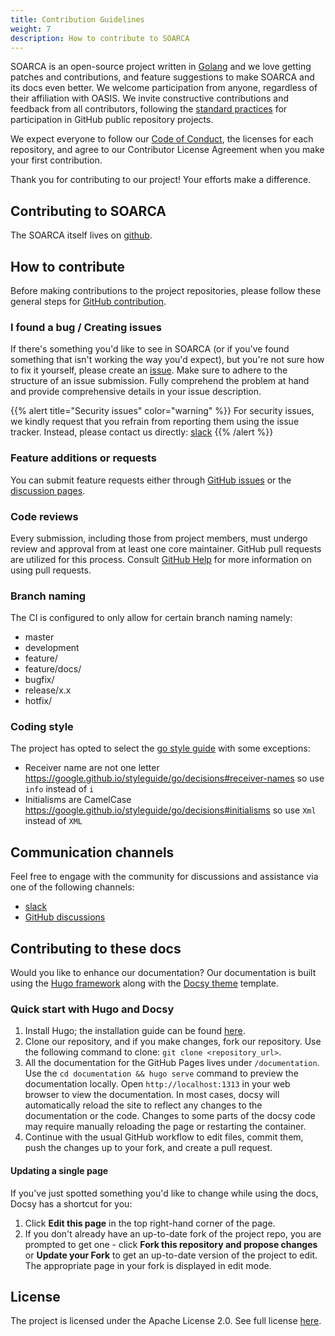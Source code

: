 ```yaml
---
title: Contribution Guidelines
weight: 7
description: How to contribute to SOARCA
---
```


SOARCA is an open-source project written in [Golang](https://go.dev/) and we love getting patches and contributions, and feature suggestions to make SOARCA and its docs even better. We welcome participation from anyone, regardless of their affiliation with OASIS. We invite constructive contributions and feedback from all contributors, following the [standard practices](https://docs.github.com/en/get-started/exploring-projects-on-github/contributing-to-a-project) for participation in GitHub public repository projects.

We expect everyone to follow our [Code of Conduct](/docs/contribution-guidelines/code_of_conduct/), the licenses for each repository, and agree to our Contributor License Agreement when you make your first contribution.

Thank you for contributing to our project! Your efforts make a difference.

## Contributing to SOARCA

The SOARCA itself lives on [github](https://github.com/COSSAS/SOARCA).

## How to contribute

Before making contributions to the project repositories, please follow these general steps for [GitHub contribution](https://docs.github.com/en/get-started/exploring-projects-on-github/contributing-to-a-project). 

### I found a bug / Creating issues

If there's something you'd like to see in SOARCA (or if you've found something that isn't working the way you'd expect), but you're not sure how to fix it yourself, please create an [issue](https://github.com/COSSAS/SOARCA/issues/new/choose). Make sure to adhere to the structure of an issue submission. Fully comprehend the problem at hand and provide comprehensive details in your issue description.


{{% alert title="Security issues" color="warning" %}}
For security issues, we kindly request that you refrain from reporting them using the issue tracker. Instead, please contact us directly: [slack](https://join.slack.com/t/cossas/shared_invite/zt-2i4zxg0oh-dhhL4zTSX5olysngrPxDkg)
{{% /alert %}}


### Feature additions or requests

You can submit feature requests either through [GitHub issues](https://github.com/COSSAS/SOARCA/issues) or the [discussion pages](https://github.com/COSSAS/SOARCA/discussions).

### Code reviews

Every submission, including those from project members, must undergo review and approval from at least one core maintainer. GitHub pull requests are utilized for this process. Consult [GitHub Help](https://help.github.com/articles/about-pull-requests/) for more
information on using pull requests.

### Branch naming

The CI is configured to only allow for certain branch naming namely:
- master
- development
- feature/<your feature name here>
- feature/docs/<your feature to update docs>
- bugfix/<your bugfix here>
- release/x.x
- hotfix/<your hotfix on a release branch>

### Coding style

The project has opted to select the [go style guide](https://google.github.io/styleguide/go/) with some exceptions:
- Receiver name are not one letter https://google.github.io/styleguide/go/decisions#receiver-names so use `info` instead of `i` 
- Initialisms are CamelCase https://google.github.io/styleguide/go/decisions#initialisms so use `Xml` instead of `XML`

## Communication channels

Feel free to engage with the community for discussions and assistance via one of the following channels:

- [slack](https://join.slack.com/t/cossas/shared_invite/zt-2i4zxg0oh-dhhL4zTSX5olysngrPxDkg)
- [GitHub discussions](https://github.com/COSSAS/SOARCA/discussions)

## Contributing to these docs
 
Would you like to enhance our documentation? Our documentation is built using the [Hugo framework](https://gohugo.io/) along with the [Docsy theme](https://github.com/google/docsy) template.

### Quick start with Hugo and Docsy

1. Install Hugo; the installation guide can be found [here](https://gohugo.io/getting-started/quick-start/).
2. Clone our repository, and if you make changes, fork our repository. Use the following command to clone: `git clone <repository_url>`.
3. All the documentation for the GitHub Pages lives under `/documentation`. Use the `cd documentation && hugo serve` command to preview the documentation locally. Open `http://localhost:1313` in your web browser to view the documentation. In most cases, docsy will automatically reload the site to reflect any changes to the documentation or the code. Changes to some parts of the docsy code may require manually reloading the page or restarting the container.
4. Continue with the usual GitHub workflow to edit files, commit them, push the changes up to your fork, and create a pull request.


#### Updating a single page

If you've just spotted something you'd like to change while using the docs, Docsy has a shortcut for you:

1. Click **Edit this page** in the top right-hand corner of the page.
1. If you don't already have an up-to-date fork of the project repo, you are prompted to get one - click **Fork this repository and propose changes** or **Update your Fork** to get an up-to-date version of the project to edit. The appropriate page in your fork is displayed in edit mode.


## License 

The project is licensed under the Apache License 2.0. See full license [here](https://github.com/COSSAS/SOARCA/blob/development/LICENSE).